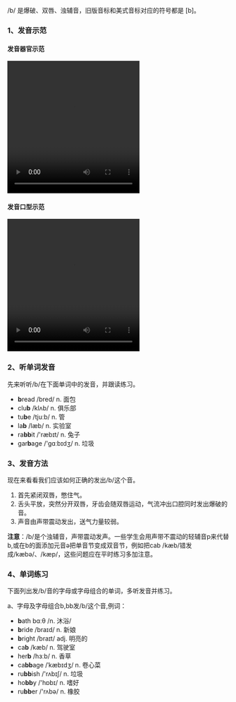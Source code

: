 /b/ 是爆破、双唇、浊辅音，旧版音标和美式音标对应的符号都是 [b]。



### 1、发音示范

#### 发音器官示范

<video src="./b-1.mp4" width="300px" height="300px" controls="controls"></video>

#### 发音口型示范

<video src="./b.mp4" width="300px" height="300px" controls="controls"></video>



### 2、听单词发音

先来听听/b/在下面单词中的发音，并跟读练习。

- **b**read /bred/ n. 面包
- clu**b** /klʌb/ n. 俱乐部
- tu**b**e /tjuːb/ n. 管
- la**b** /læb/ n. 实验室
- ra**bb**it /'ræbɪt/ n. 兔子
- gar**b**age /'gɑːbɪdʒ/ n. 垃圾



### 3、发音方法

现在来看看我们应该如何正确的发出/b/这个音。

1. 首先紧闭双唇，憋住气。
2. 舌头平放，突然分开双唇，牙齿会随双唇运动，气流冲出口腔同时发出爆破的音。
3. 声音由声带震动发出，送气力量较弱。

**注意**：/b/是个浊辅音，声带震动发声。一些学生会用声带不震动的轻辅音p来代替b,或在b的面添加元音ə把单音节变成双音节，例如把cab /kæb/错发成/kæbə/、/kæp/，这些问题应在平时练习多加注意。



### 4、单词练习

下面列出发/b/音的字母或字母组合的单词，多听发音并练习。

a、字母及字母组合b,bb发/b/这个音,例词：

- **b**ath bɑːθ /n. 沐浴/
- **b**ride /braɪd/ n. 新娘
- **b**right /braɪt/ adj. 明亮的
- ca**b** /kæb/ n. 驾驶室
- her**b** /hɜːb/ n. 香草
- ca**bb**age /ˈkæbɪdʒ/ n. 卷心菜
- ru**bb**ish /'rʌbɪʃ/ n. 垃圾
- ho**bb**y /'hɒbɪ/ n. 嗜好
- ru**bb**er /'rʌbə/ n. 橡胶